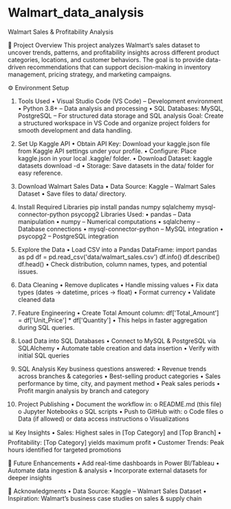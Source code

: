 # Walmart_data_analysis
Walmart Sales & Profitability Analysis

📌 Project Overview
This project analyzes Walmart’s sales dataset to uncover trends, patterns, and profitability insights across different product categories, locations, and customer behaviors. The goal is to provide data-driven recommendations that can support decision-making in inventory management, pricing strategy, and marketing campaigns.
 
⚙️ Environment Setup
1. Tools Used
•	Visual Studio Code (VS Code) – Development environment
•	Python 3.8+ – Data analysis and processing
•	SQL Databases: MySQL, PostgreSQL – For structured data storage and SQL analysis
Goal: Create a structured workspace in VS Code and organize project folders for smooth development and data handling.
 
2. Set Up Kaggle API
•	Obtain API Key: Download your kaggle.json file from Kaggle API settings under your profile.
•	Configure: Place kaggle.json in your local .kaggle/ folder.
•	Download Dataset:
kaggle datasets download -d <dataset-path>
•	Storage: Save datasets in the data/ folder for easy reference.
 
3. Download Walmart Sales Data
•	Data Source: Kaggle – Walmart Sales Dataset
•	Save files to data/ directory.
 
4. Install Required Libraries
pip install pandas numpy sqlalchemy mysql-connector-python psycopg2
Libraries Used:
•	pandas – Data manipulation
•	numpy – Numerical computations
•	sqlalchemy – Database connections
•	mysql-connector-python – MySQL integration
•	psycopg2 – PostgreSQL integration
 
5. Explore the Data
•	Load CSV into a Pandas DataFrame:
import pandas as pd
df = pd.read_csv('data/walmart_sales.csv')
df.info()
df.describe()
df.head()
•	Check distribution, column names, types, and potential issues.
 
6. Data Cleaning
•	Remove duplicates
•	Handle missing values
•	Fix data types (dates → datetime, prices → float)
•	Format currency
•	Validate cleaned data
 
7. Feature Engineering
•	Create Total Amount column:
df['Total_Amount'] = df['Unit_Price'] * df['Quantity']
•	This helps in faster aggregation during SQL queries.
 
8. Load Data into SQL Databases
•	Connect to MySQL & PostgreSQL via SQLAlchemy
•	Automate table creation and data insertion
•	Verify with initial SQL queries
 
9. SQL Analysis
Key business questions answered:
•	Revenue trends across branches & categories
•	Best-selling product categories
•	Sales performance by time, city, and payment method
•	Peak sales periods
•	Profit margin analysis by branch and category
 
10. Project Publishing
•	Document the workflow in:
o	README.md (this file)
o	Jupyter Notebooks
o	SQL scripts
•	Push to GitHub with:
o	Code files
o	Data (if allowed) or data access instructions
o	Visualizations
 
📊 Key Insights
•	Sales: Highest sales in [Top Category] and [Top Branch]
•	Profitability: [Top Category] yields maximum profit
•	Customer Trends: Peak hours identified for targeted promotions
 
🚀 Future Enhancements
•	Add real-time dashboards in Power BI/Tableau
•	Automate data ingestion & analysis
•	Incorporate external datasets for deeper insights
 
📜 Acknowledgments
•	Data Source: Kaggle – Walmart Sales Dataset
•	Inspiration: Walmart’s business case studies on sales & supply chain
 

